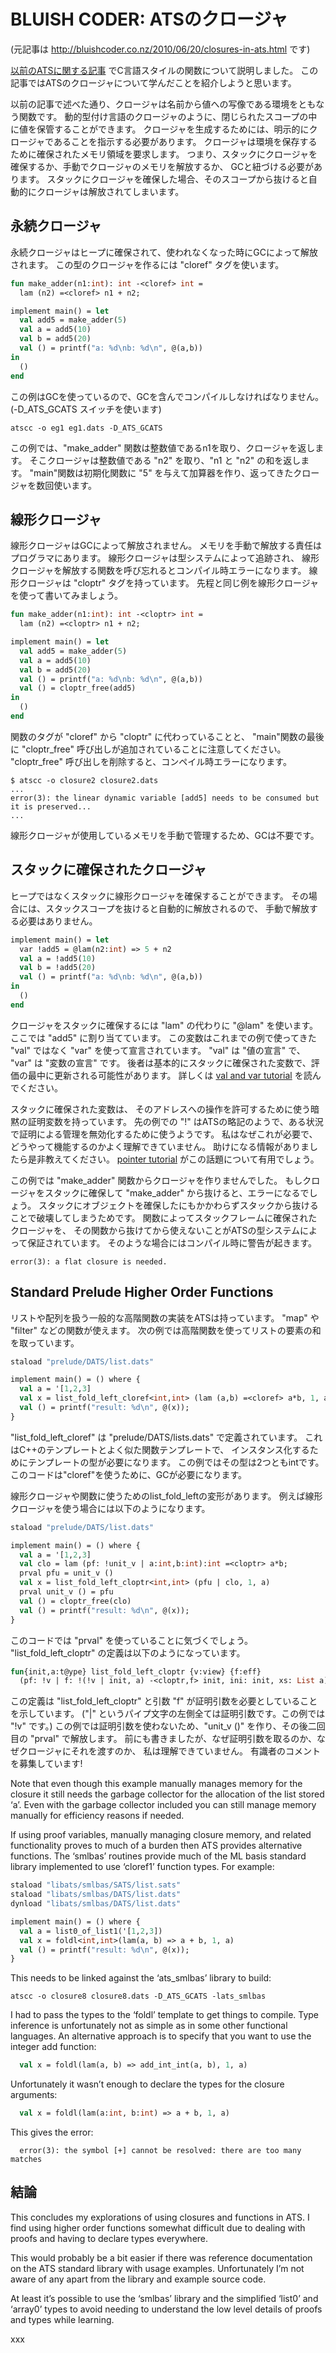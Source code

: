 # BLUISH CODER: ATSのクロージャ

(元記事は http://bluishcoder.co.nz/2010/06/20/closures-in-ats.html です)

[以前のATSに関する記事](http://bluishcoder.co.nz/2010/06/13/functions-in-ats.html)
でC言語スタイルの関数について説明しました。
この記事ではATSのクロージャについて学んだことを紹介しようと思います。

以前の記事で述べた通り、クロージャは名前から値への写像である環境をともなう関数です。
動的型付け言語のクロージャのように、閉じられたスコープの中に値を保管することができます。
クロージャを生成するためには、明示的にクロージャであることを指示する必要があります。
クロージャは環境を保存するために確保されたメモリ領域を要求します。
つまり、スタックにクロージャを確保するか、手動でクロージャのメモリを解放するか、
GCと紐づける必要があります。
スタックにクロージャを確保した場合、そのスコープから抜けると自動的にクロージャは解放されてしまいます。

## 永続クロージャ

永続クロージャはヒープに確保されて、使われなくなった時にGCによって解放されます。
この型のクロージャを作るには "cloref" タグを使います。

```ocaml
fun make_adder(n1:int): int -<cloref> int =
  lam (n2) =<cloref> n1 + n2;

implement main() = let
  val add5 = make_adder(5)
  val a = add5(10)
  val b = add5(20)
  val () = printf("a: %d\nb: %d\n", @(a,b))
in
  ()
end
```

この例はGCを使っているので、GCを含んでコンパイルしなければなりません。
(-D_ATS_GCATS スイッチを使います)

```
atscc -o eg1 eg1.dats -D_ATS_GCATS
```

この例では、"make_adder" 関数は整数値であるn1を取り、クロージャを返します。
そこクロージャは整数値である "n2" を取り、"n1 と "n2" の和を返します。
"main"関数は初期化関数に "5" を与えて加算器を作り、返ってきたクロージャを数回使います。

## 線形クロージャ

線形クロージャはGCによって解放されません。
メモリを手動で解放する責任はプログラマにあります。
線形クロージャは型システムによって追跡され、
線形クロージャを解放する関数を呼び忘れるとコンパイル時エラーになります。
線形クロージャは "cloptr" タグを持っています。
先程と同じ例を線形クロージャを使って書いてみましょう。

```ocaml
fun make_adder(n1:int): int -<cloptr> int =
  lam (n2) =<cloptr> n1 + n2;

implement main() = let
  val add5 = make_adder(5)
  val a = add5(10)
  val b = add5(20)
  val () = printf("a: %d\nb: %d\n", @(a,b))
  val () = cloptr_free(add5)
in
  ()
end
```

関数のタグが "cloref" から "cloptr" に代わっていることと、
"main"関数の最後に "cloptr_free" 呼び出しが追加されていることに注意してください。
"cloptr_free" 呼び出しを削除すると、コンペイル時エラーになります。

```
$ atscc -o closure2 closure2.dats
...
error(3): the linear dynamic variable [add5] needs to be consumed but it is preserved...
...
```

線形クロージャが使用しているメモリを手動で管理するため、GCは不要です。

## スタックに確保されたクロージャ

ヒープではなくスタックに線形クロージャを確保することができます。
その場合には、スタックスコープを抜けると自動的に解放されるので、
手動で解放する必要はありません。

```ocaml
implement main() = let
  var !add5 = @lam(n2:int) => 5 + n2
  val a = !add5(10)
  val b = !add5(20)
  val () = printf("a: %d\nb: %d\n", @(a,b))
in
  ()
end
```

クロージャをスタックに確保するには "lam" の代わりに "@lam" を使います。
ここでは "add5" に割り当てています。
この変数はこれまでの例で使ってきた "val" ではなく "var" を使って宣言されています。
"val" は "値の宣言" で、 "var" は "変数の宣言" です。
後者は基本的にスタックに確保された変数で、評価の最中に更新される可能性があります。
詳しくは
[val and var tutorial](http://www.ats-lang.org/htdocs-old/TUTORIAL/contents/val-and-var.html)
を読んでください。

スタックに確保された変数は、
そのアドレスへの操作を許可するために使う暗黙の証明変数を持っています。
先の例での "!" はATSの略記のようで、ある状況で証明による管理を無効化するために使うようです。
私はなぜこれが必要で、どうやって機能するのかよく理解できていません。
助けになる情報がありましたら是非教えてください。
[pointer tutorial](http://www.ats-lang.org/htdocs-old/TUTORIAL/contents/pointers.html)
がこの話題について有用でしょう。

この例では "make_adder" 関数からクロージャを作りませんでした。
もしクロージャをスタックに確保して "make_adder" から抜けると、エラーになるでしょう。
スタックにオブジェクトを確保したにもかかわらずスタックから抜けることで破壊してしまうためです。
関数によってスタックフレームに確保されたクロージャを、
その関数から抜けてから使えないことがATSの型システムによって保証されています。
そのような場合にはコンパイル時に警告が起きます。

```
error(3): a flat closure is needed.
```

## Standard Prelude Higher Order Functions

リストや配列を扱う一般的な高階関数の実装をATSは持っています。
"map" や "filter" などの関数が使えます。
次の例では高階関数を使ってリストの要素の和を取っています。

```ocaml
staload "prelude/DATS/list.dats"

implement main() = () where {
  val a = '[1,2,3]
  val x = list_fold_left_cloref<int,int> (lam (a,b) =<cloref> a*b, 1, a)
  val () = printf("result: %d\n", @(x));
}
```

"list_fold_left_cloref" は "prelude/DATS/lists.dats" で定義されています。
これはC++のテンプレートとよく似た関数テンプレートで、
インスタンス化するためにテンプレートの型が必要になります。
この例ではその型は2つともintです。
このコードは"cloref"を使うために、GCが必要になります。

線形クロージャや関数に使うためのlist_fold_leftの変形があります。
例えば線形クロージャを使う場合には以下のようになります。

```ocaml
staload "prelude/DATS/list.dats"

implement main() = () where {
  val a = '[1,2,3]
  val clo = lam (pf: !unit_v | a:int,b:int):int =<cloptr> a*b;
  prval pfu = unit_v ()
  val x = list_fold_left_cloptr<int,int> (pfu | clo, 1, a)
  prval unit_v () = pfu
  val () = cloptr_free(clo)
  val () = printf("result: %d\n", @(x));
}
```

このコードでは "prval" を使っていることに気づくでしょう。
"list_fold_left_cloptr" の定義は以下のようになっています。

```ocaml
fun{init,a:t@ype} list_fold_left_cloptr {v:view} {f:eff}
  (pf: !v | f: !(!v | init, a) -<cloptr,f> init, ini: init, xs: List a):<f> init
```

この定義は "list_fold_left_cloptr" と引数 "f" が証明引数を必要としていることを示しています。
("|" というパイプ文字の左側全ては証明引数です。この例では "!v" です。)
この例では証明引数を使わないため、"unit_v ()" を作り、その後二回目の "prval" で解放します。
前にも書きましたが、なぜ証明引数を取るのか、なぜクロージャにそれを渡すのか、
私は理解できていません。
有識者のコメントを募集しています!

Note that even though this example manually manages memory for the closure it still needs the garbage collector for the allocation of the list stored ‘a’.
Even with the garbage collector included you can still manage memory manually for efficiency reasons if needed.

If using proof variables, manually managing closure memory, and related functionality proves to much of a burden then ATS provides alternative functions.
The ‘smlbas’ routines provide much of the ML basis standard library implemented to use ‘cloref1’ function types.
For example:

```ocaml
staload "libats/smlbas/SATS/list.sats"
staload "libats/smlbas/DATS/list.dats"
dynload "libats/smlbas/DATS/list.dats"

implement main() = () where {
  val a = list0_of_list1('[1,2,3])
  val x = foldl<int,int>(lam(a, b) => a + b, 1, a)
  val () = printf("result: %d\n", @(x));
}
```

This needs to be linked against the ‘ats_smlbas’ library to build:

```
atscc -o closure8 closure8.dats -D_ATS_GCATS -lats_smlbas
```

I had to pass the types to the ‘foldl’ template to get things to compile.
Type inference is unfortunately not as simple as in some other functional languages.
An alternative approach is to specify that you want to use the integer add function:

```ocaml
  val x = foldl(lam(a, b) => add_int_int(a, b), 1, a)
```

Unfortunately it wasn’t enough to declare the types for the closure arguments:

```ocaml
  val x = foldl(lam(a:int, b:int) => a + b, 1, a)
```

This gives the error:

```
  error(3): the symbol [+] cannot be resolved: there are too many matches
```

## 結論

This concludes my explorations of using closures and functions in ATS.
I find using higher order functions somewhat difficult due to dealing with proofs and having to declare types everywhere.

This would probably be a bit easier if there was reference documentation on the ATS standard library with usage examples.
Unfortunately I’m not aware of any apart from the library and example source code.

At least it’s possible to use the ‘smlbas’ library and the simplified ‘list0’ and ‘array0’ types to avoid needing to understand the low level details of proofs and types while learning.

xxx
